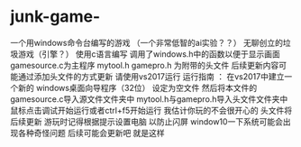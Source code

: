 # junk-game-
一个用windows命令台编写的游戏
（一个非常低智的ai实验？？）
无聊创立的垃圾游戏（引擎？）
使用c语言编写
调用了windows.h中的函数以便于显示画面
gamesource.c为主程序
mytool.h
gamepro.h
为附带的头文件
后续更新内容可能通过添加头文件的方式更新
请使用vs2017运行
运行指南
：
在vs2017中建立一个新的 windows桌面向导程序（32位）
设定为空文件
然后将本文件的gamesource.c导入源文件文件夹中
mytool.h与gamepro.h导入头文件文件夹中
鼠标点击调试开始运行或者ctrl+f5开始运行
我估计你玩的不会很开心的
头文件将后续更新
游玩时记得根据提示设置电脑
以防止闪屏
window10一下系统可能会出现各种奇怪问题
后续可能会更新吧
就是这样
